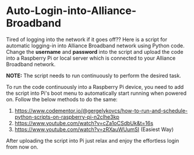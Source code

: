 # Auto-Login-into-Alliance-Broadband
Tired of logging into the network if it goes off?? Here is a script for automatic logging-in into Alliance Broadband network using Python code. Change the <b>username</b> and <b>password</b> into the script and upload the code into a Raspberry Pi or local server which is connected to your Alliance Broadband network.


<b>NOTE:</b> The script needs to run continuously to perform the desired task.

To run the code continuously into a Raspberry Pi device, you need to add the script into Pi's boot menu to automatically start running when powered on. Follow the below methods to do the same:
1. https://www.codementor.io/@gergelykovcs/how-to-run-and-schedule-python-scripts-on-raspberry-pi-n2clhe3kp
2. https://www.youtube.com/watch?v=cZa1oCSdbUk&t=16s
3. https://www.youtube.com/watch?v=zRXauWUumSI (Easiest Way)


After uploading the script into Pi just relax and enjoy the effortless login from now on.
